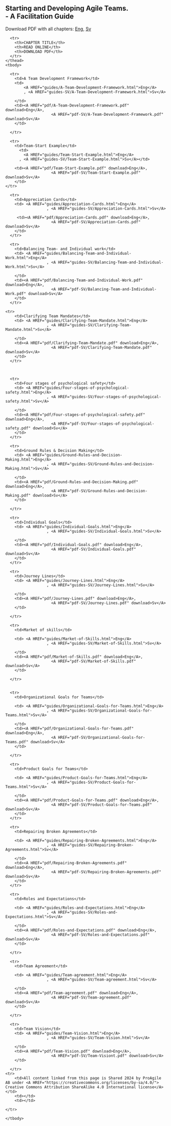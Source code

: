 <link rel="stylesheet" type="text/css" href="style.css">




<div class="aa_htmlTable">
	<h2 class="aa_h2">Starting and Developing Agile Teams. <br>- A Facilitation Guide</h2>
    <p>Download PDF with all chapters:
        <A HREF="pdf/Starting-and-Developing-Agile-Teams.pdf" download>Eng</A>, 	 
        <A HREF="pdf-SV/Starting-and-Developing-Agile-Teams.pdf" download>Sv</A>	
    </p>

  <table>
    <thead>

      <tr>
        <th>CHAPTER TITLE</th>
        <th>READ ONLINE</th>
        <th>DOWNLOAD PDF</th>
      </tr>
    </thead>
    <tbody>
	
      <tr>	  
        <td>A Team Development Framework</td>
        <td>
            <A HREF="guides/A-Team-Development-Framework.html">Eng</A>
            , <A HREF="guides-SV/A-Team-Development-Framework.html">Sv</A>

        </td>
        <td><A HREF="pdf/A-Team-Development-Framework.pdf" download>Eng</A>,
                        <A HREF="pdf-SV/A-Team-Development-Framework.pdf" download>Sv</A>
        </td>

      </tr>

      <tr>
        <td>Team-Start Example</td>
    	  <td>
            <A HREF="guides/Team-Start-Example.html">Eng</A>
	      , <A HREF="guides-SV/Team-Start-Example.html">Sv</A></td>
      
        <td><A HREF="pdf/Team-Start-Example.pdf" download>Eng</A>,
                        <A HREF="pdf-SV/Team-Start-Example.pdf" download>Sv</A>
        </td>
    </tr>
      
      <tr>
        <td>Appreciation Cards</td>
	    <td> <A HREF="guides/Appreciation-Cards.html">Eng</A>
                      , <A HREF="guides-SV/Appreciation-Cards.html">Sv</A>

         <td><A HREF="pdf/Appreciation-Cards.pdf" download>Eng</A>,
                        <A HREF="pdf-SV/Appreciation-Cards.pdf" download>Sv</A>
        </td>
      </tr>

      <tr>
        <td>Balancing Team- and Individual work</td>
	    <td> <A HREF="guides/Balancing-Team-and-Individual-Work.html">Eng</A>
                      , <A HREF="guides-SV/Balancing-Team-and-Individual-Work.html">Sv</A>

        </td>
        <td><A HREF="pdf/Balancing-Team-and-Individual-Work.pdf" download>Eng</A>,
                        <A HREF="pdf-SV/Balancing-Team-and-Individual-Work.pdf" download>Sv</A>
        </td>
      </tr>

    <tr>
        <td>Clarifying Team Mandates</td>
	    <td> <A HREF="guides/Clarifying-Team-Mandate.html">Eng</A>
                      , <A HREF="guides-SV/Clarifying-Team-Mandate.html">Sv</A>

        </td>
        <td><A HREF="pdf/Clarifying-Team-Mandate.pdf" download>Eng</A>,
                        <A HREF="pdf-SV/Clarifying-Team-Mandate.pdf" download>Sv</A>
        </td>
      </tr>



      <tr>	  
        <td>Four stages of psychological safety</td>
        <td> <A HREF="guides/Four-stages-of-psychological-safety.html">Eng</A>
                      , <A HREF="guides-SV/Four-stages-of-psychological-safety.html">Sv</A>

        </td>
        <td><A HREF="pdf/Four-stages-of-psychological-safety.pdf" download>Eng</A>,
                        <A HREF="pdf-SV/Four-stages-of-psychological-safety.pdf" download>Sv</A>
        </td>
      </tr>

      <tr>	  
        <td>Ground Rules & Decision Making</td>
        <td> <A HREF="guides/Ground-Rules-and-Decision-Making.html">Eng</A>
                      , <A HREF="guides-SV/Ground-Rules-and-Decision-Making.html">Sv</A>

        </td>
        <td><A HREF="pdf/Ground-Rules-and-Decision-Making.pdf" download>Eng</A>,
                        <A HREF="pdf-SV/Ground-Rules-and-Decision-Making.pdf" download>Sv</A>
        </td>    	

      </tr>

      <tr>
        <td>Individual Goals</td>
        <td> <A HREF="guides/Individual-Goals.html">Eng</A>
                      , <A HREF="guides-SV/Individual-Goals.html">Sv</A>

        </td>
        <td><A HREF="pdf/Individual-Goals.pdf" download>Eng</A>,
                        <A HREF="pdf-SV/Individual-Goals.pdf" download>Sv</A>
        </td>    	
      </tr>

      <tr>
        <td>Journey Lines</td>
        <td> <A HREF="guides/Journey-Lines.html">Eng</A>
                      , <A HREF="guides-SV/Journey-Lines.html">Sv</A>

        </td>
        <td><A HREF="pdf/Journey-Lines.pdf" download>Eng</A>,
                        <A HREF="pdf-SV/Journey-Lines.pdf" download>Sv</A>
        </td>    	

      </tr>

      <tr>
        <td>Market of skills</td>

        <td> <A HREF="guides/Market-of-Skills.html">Eng</A>
                      , <A HREF="guides-SV/Market-of-Skills.html">Sv</A>

        </td>
        <td><A HREF="pdf/Market-of-Skills.pdf" download>Eng</A>,
                        <A HREF="pdf-SV/Market-of-Skills.pdf" download>Sv</A>
        </td>    	

      </tr>


      <tr>
        <td>Organizational Goals for Teams</td>

        <td> <A HREF="guides/Organizational-Goals-for-Teams.html">Eng</A>
                      , <A HREF="guides-SV/Organizational-Goals-for-Teams.html">Sv</A>

        </td>
        <td><A HREF="pdf/Organizational-Goals-for-Teams.pdf" download>Eng</A>,
                        <A HREF="pdf-SV/Organizational-Goals-for-Teams.pdf" download>Sv</A>
        </td>    	

      </tr>

      <tr>
        <td>Product Goals for Teams</td>

        <td> <A HREF="guides/Product-Goals-for-Teams.html">Eng</A>
                      , <A HREF="guides-SV/Product-Goals-for-Teams.html">Sv</A>

        </td>
        <td><A HREF="pdf/Product-Goals-for-Teams.pdf" download>Eng</A>,
                        <A HREF="pdf-SV/Product-Goals-for-Teams.pdf" download>Sv</A>
        </td>    	
      </tr>

      <tr>
        <td>Repairing Broken Agreements</td>

        <td> <A HREF="guides/Repairing-Broken-Agreements.html">Eng</A>
                      , <A HREF="guides-SV/Repairing-Broken-Agreements.html">Sv</A>

        </td>
        <td><A HREF="pdf/Repairing-Broken-Agreements.pdf" download>Eng</A>,
                        <A HREF="pdf-SV/Repairing-Broken-Agreements.pdf" download>Sv</A>
        </td>
      </tr>

      <tr>
        <td>Roles and Expectations</td>

        <td> <A HREF="guides/Roles-and-Expectations.html">Eng</A>
                      , <A HREF="guides-SV/Roles-and-Expectations.html">Sv</A>

        </td>
        <td><A HREF="pdf/Roles-and-Expectations.pdf" download>Eng</A>,
                        <A HREF="pdf-SV/Roles-and-Expectations.pdf" download>Sv</A>
        </td>

      </tr>

      <tr>
        <td>Team Agreement</td>

        <td> <A HREF="guides/Team-agreement.html">Eng</A>
                      , <A HREF="guides-SV/Team-agreement.html">Sv</A>

        </td>
        <td><A HREF="pdf/Team-agreement.pdf" download>Eng</A>,
                        <A HREF="pdf-SV/Team-agreement.pdf" download>Sv</A>
        </td>

      </tr>

      <tr>
        <td>Team Vision</td>
        <td> <A HREF="guides/Team-Vision.html">Eng</A>
                      , <A HREF="guides-SV/Team-Vision.html">Sv</A>

        </td>
        <td><A HREF="pdf/Team-Vision.pdf" download>Eng</A>,
                        <A HREF="pdf-SV/Team-Visiont.pdf" download>Sv</A>
        </td>

      </tr>
    <tr>
        <td>All content linked from this page is Shared 2024 by ProAgile AB under <A HREF="https://creativecommons.org/licenses/by-sa/4.0/"> Creative Commons Attribution ShareAlike 4.0 International license</A></td>
        <td></td>
        <td></td>

    </tr>

    </tbody>
  </table>

</div>

